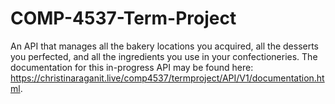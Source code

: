 # COMP-4537-Term-Project
An API that manages all the bakery locations you acquired, all the desserts you perfected, and all the ingredients you use in your confectioneries.
The documentation for this in-progress API may be found here: https://christinaraganit.live/comp4537/termproject/API/V1/documentation.html.
